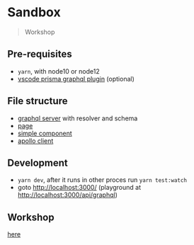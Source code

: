 # Sandbox

> Workshop

## Pre-requisites

-   `yarn`, with node10 or node12
-   [vscode prisma graphql plugin](https://marketplace.visualstudio.com/items?itemName=Prisma.vscode-graphql) (optional)

## File structure

-   [graphql server](./pages/api/graphql/index.ts) with resolver and schema
-   [page](./pages/index.tsx)
-   [simple component](./modules/simple/simple.tsx)
-   [apollo client](./lib/apollo.tsx)

## Development

-   `yarn dev`, after it runs in other proces run `yarn test:watch`
-   goto [http://localhost:3000/](http://localhost:3000/) (playground at [http://localhost:3000/api/graphql](http://localhost:3000/api/graphql))

## Workshop

[here](./internals/wiki/index.md)
